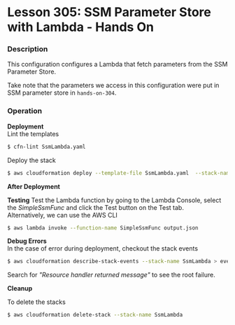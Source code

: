 # Lesson 305: SSM Parameter Store with Lambda - Hands On

### Description

This configuration configures a Lambda that fetch parameters from the SSM Parameter Store.

Take note that the parameters we access in this configuration were put in SSM parameter store in `hands-on-304`.

### Operation

**Deployment**  
Lint the templates

```bash
$ cfn-lint SsmLambda.yaml
```

Deploy the stack

```bash
$ aws cloudformation deploy --template-file SsmLambda.yaml  --stack-name SsmLambda --capabilities CAPABILITY_NAMED_IAM --parameter-overrides file://parameters.json
```

**After Deployment**

**Testing**
Test the Lambda function by going to the Lambda Console, select the _SimpleSsmFunc_ and click the Test button on the Test tab.  
Alternatively, we can use the AWS CLI

```bash
$ aws lambda invoke --function-name SimpleSsmFunc output.json
```

**Debug Errors**  
 In the case of error during deployment, checkout the stack events

```bash
$ aws cloudformation describe-stack-events --stack-name SsmLambda > events.json
```

Search for _"Resource handler returned message"_ to see the root failure.

**Cleanup**

To delete the stacks

```bash
$ aws cloudformation delete-stack --stack-name SsmLambda
```
